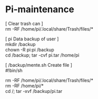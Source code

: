 # Pi-maintenance

[ Clear trash can ]  
rm -RF /home/pi/.local/share/Trash/files/*  

[ pi Data backup of user ]  
mkdir /backup  
chown -R pi:pi /backup  
cd /backup; tar -cvf pi.tar /home/pi  

[ /backup/mente.sh Create file ]  
#!bin/sh  

rm -RF /home/pi/.local/share/Trash/files/*  
rm -RF /home/pi/*  
cd /; tar -xvf /backup/pi.tar  
